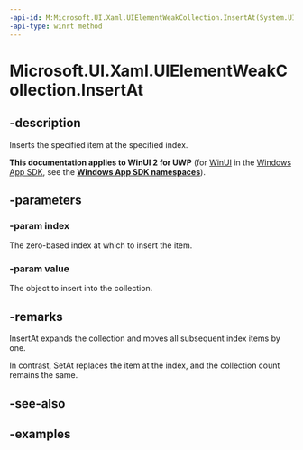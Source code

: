 ```yaml
---
-api-id: M:Microsoft.UI.Xaml.UIElementWeakCollection.InsertAt(System.UInt32,Microsoft.UI.Xaml.UIElement)
-api-type: winrt method
---
```


<!-- Method syntax.
public void UIElementWeakCollection.InsertAt(UInt32 index, UIElement value)
-->

# Microsoft.UI.Xaml.UIElementWeakCollection.InsertAt

## -description

Inserts the specified item at the specified index.

**This documentation applies to WinUI 2 for UWP** (for [WinUI](/windows/apps/winui/winui3/) in the [Windows App SDK](/windows/apps/windows-app-sdk/), see the **[Windows App SDK namespaces](/windows/windows-app-sdk/api/winrt/)**).

## -parameters
### -param index

The zero-based index at which to insert the item.

### -param value

The object to insert into the collection.

## -remarks

InsertAt expands the collection and moves all subsequent index items by one.

In contrast, SetAt replaces the item at the index, and the collection count remains the same.

## -see-also

## -examples

